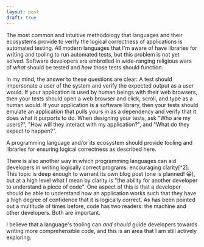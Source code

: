 ```yaml
---
layout: post
draft: true
---
```


The most common and intuitive methodology that languages and their ecosystems provide to verify the logical correctness of applications is automated testing. All modern languages that I'm aware of have libraries for writing and tooling to run automated tests, but this problem is not yet solved. Software developers are embroiled in wide-ranging religious wars of _what_ should be tested and _how_ those tests should function.

In my mind, the answer to these questions are clear: A test should impersonate a user of the system and verify the expected output as a user would. If your application is used by human beings with their web browsers, then your tests should open a web browser and click, scroll, and type as a human would. If your application is a software library, then your tests should emulate an application that pulls yours in as a dependency and verify that it does what it purports to do. When designing your tests, ask "Who are my users?", "How will they interact with my application?", and "What do they expect to happen?".

A programming language and/or its ecosystem should provide tooling and libraries for ensuring logical correctness as described here.

There is also another way in which programming languages can aid developers in writing logically correct programs: encouraging clarity[^2]. This topic is deep enough to warrant its own blog post (one is planned! 😀), but at a high level what I mean by clarity is "the ability for another developer to understand a piece of code". One aspect of this is that a developer should be able to understand how an application works such that they have a high degree of confidence that it is logically correct. As has been pointed out a multitude of times before, code has two readers: the machine and other developers. Both are important.

I believe that a language's tooling can _and should_ guide developers towards writing more comprehensible code, and this is an area that I am still actively exploring.
